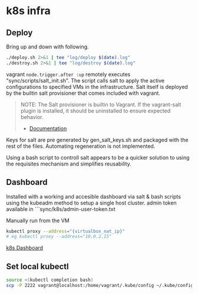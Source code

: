 # k8s infra

## Deploy

Bring up and down with following.

```bash
./deploy.sh 2>&1 | tee "log/deploy $(date).log"
./destroy.sh 2>&1 | tee "log/destroy $(date).log"
``` 

vagrant ```node.trigger.after :up``` remotely executes "sync/scripts/salt_init.sh".
The script calls salt to apply the active configurations to specified VMs in the infrastructure. Salt itself is deployed by the builtin salt provisioner that comes included with vagrant.

>NOTE: The Salt provisioner is builtin to Vagrant. If the vagrant-salt plugin is installed, it should be uninstalled to ensure expected behavior.
> - [Documentation](https://www.vagrantup.com/docs/provisioning/salt)

Keys for salt are pre generated by gen_salt_keys.sh and packaged with the rest of the files. Automating regeneration is not implemented.

Using a bash script to controll salt appears to be a quicker solution to using the requisites mechanism and simplifies reusability.

## Dashboard

Installed with a working and accesible dashboard via salt & bash scripts using the kubeadm method to setup a single host cluster.
admin token available in ```sync/k8s/admin-user-token.txt

Manually run from the VM

```bash
kubectl proxy --address="{virtualbox_nat_ip}"
# eg kubectl proxy --address="10.0.2.15"
```

[k8s Dashboard](http://localhost:8001/api/v1/namespaces/kubernetes-dashboard/services/https:kubernetes-dashboard:/proxy/)

## Set local kubectl

```bash
source <(kubectl completion bash)
scp -P 2222 vagrant@localhost:/home/vagrant/.kube/config ~/.kube/config
```
